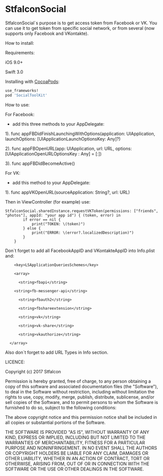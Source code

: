 # StfalconSocial
StfalconSocial`s purpose is to get access token from Facebook or VK. You can use it to get token from specific social network, or from several (now supports only Facebook and VKontakte).

How to install:

Requirements:

iOS 9.0+

Swift 3.0

Installing with [CocoaPods](https://cocoapods.org):

```ruby
use_frameworks!
pod 'SocialToolKit'
```

How to use:

For Facebook:

- add this three methods to your AppDelegate:

1). func appFBDidFinishLaunchingWithOptions(application: UIApplication, launchOptions: [UIApplicationLaunchOptionsKey: Any]?)

2). func appFBOpenURL(app: UIApplication, url: URL, options: [UIApplicationOpenURLOptionsKey : Any] = [:])

3). func appFBDidBecomeActive()

For VK:

- add this method to your AppDelegate:

1). func appVKOpenURL(sourceApplication: String?, url: URL)

Then in ViewController (for example) use:


	StfalconSocial.sharedInstance.requestVKToken(permissions: ["friends", "photos"], appId: "your app id") { (token, error) in
            if error == nil {
                print("TOKEN: \(token)")
            } else {
                print("ERROR: \(error?.localizedDescription)")
            }
        }
				
Don`t forget to add all FacebookAppID and VKontakteAppID into Info.plist and:


		<key>LSApplicationQueriesSchemes</key> 
 
    	<array>		  
	
 		  <string>fbapi</string>
		
 	  	<string>fb-messenger-api</string>
		
 		  <string>fbauth2</string>
		
 		  <string>fbshareextension</string>
		
 		  <string>vk</string>
		
 		  <string>vk-share</string>
		
 		  <string>vkauthorize</string>
		
	  </array>
	 
Also don`t forget to add URL Types in Info section.

LICENCE:

 Copyright (c) 2017 Stfalcon

 Permission is hereby granted, free of charge, to any person obtaining a copy
 of this software and associated documentation files (the "Software"), to deal
 in the Software without restriction, including without limitation the rights
 to use, copy, modify, merge, publish, distribute, sublicense, and/or sell
 copies of the Software, and to permit persons to whom the Software is
 furnished to do so, subject to the following conditions:

 The above copyright notice and this permission notice shall be included in
 all copies or substantial portions of the Software.

 THE SOFTWARE IS PROVIDED "AS IS", WITHOUT WARRANTY OF ANY KIND, EXPRESS OR
 IMPLIED, INCLUDING BUT NOT LIMITED TO THE WARRANTIES OF MERCHANTABILITY,
 FITNESS FOR A PARTICULAR PURPOSE AND NONINFRINGEMENT. IN NO EVENT SHALL THE
 AUTHORS OR COPYRIGHT HOLDERS BE LIABLE FOR ANY CLAIM, DAMAGES OR OTHER
 LIABILITY, WHETHER IN AN ACTION OF CONTRACT, TORT OR OTHERWISE, ARISING FROM,
 OUT OF OR IN CONNECTION WITH THE SOFTWARE OR THE USE OR OTHER DEALINGS IN
 THE SOFTWARE.

	
